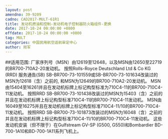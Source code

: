 ```yaml
---
layout: post
amendno: 39-9209
cadno: CAD2017-MULT-61R1
title: 发动机燃油和控制-发动机电子控制器防火箱组件-更换
date: 2017-10-24 00:00:00 +0800
effdate: 2017-10-24 00:00:00 +0800
tag: MULT
categories: 中国民用航空适航审定中心
author: 邢军
---
```


##适用范围:
厂家序列号（MSN）由12619至12648，以及MSN由12650至22719的BR700-710A2-20发动机。
按照Rolls-Royce Deutschland Ltd & Co KG (RRD) 服务通告(SB) SB-BR700-73-101559或SB-BR700-73-101634改装过的MSN为12618（含）之前的, 和MSN为12649的BR700-710A2-20发动机。
MSN由15404至16261并且在发动机标牌上标记构型标准为710C4-11的BR700-710C4-11发动机。
按照RRD SB-BR700-73-101438改装过的MSN为15403（含）之前的并且在发动机标牌上标记构型标准710C4-11的BR700-710C4-11发动机。
MSN由16049至16275并且在发动机标牌上标记构型标准710C4-11/10的BR700-710C4-11发动机。
按照RRD SB-BR700-73-101873改装过的MSN为16048（含）之前的并且在发动机标牌上标记构型标准710C4-11/10的BR700-710C4-11发动机。
这些发动机安装（但不限于）在Gulfstream GV-SP (G500, G550)和Bombardier BD-700-1A10和BD-700-1A11系列飞机上。

